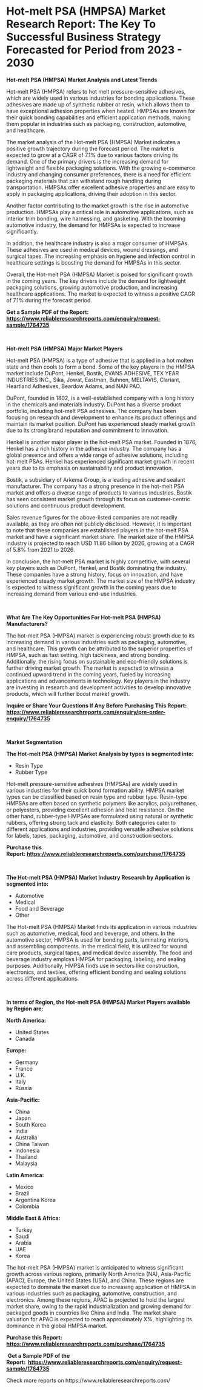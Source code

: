<p><h1>Hot-melt PSA (HMPSA) Market Research Report: The Key To Successful Business Strategy Forecasted for Period from 2023 - 2030</h1></p><p><strong>Hot-melt PSA (HMPSA) Market Analysis and Latest Trends</strong></p>
<p><p>Hot-melt PSA (HMPSA) refers to hot melt pressure-sensitive adhesives, which are widely used in various industries for bonding applications. These adhesives are made up of synthetic rubber or resin, which allows them to have exceptional adhesion properties when heated. HMPSAs are known for their quick bonding capabilities and efficient application methods, making them popular in industries such as packaging, construction, automotive, and healthcare.</p><p>The market analysis of the Hot-melt PSA (HMPSA) Market indicates a positive growth trajectory during the forecast period. The market is expected to grow at a CAGR of 7.1% due to various factors driving its demand. One of the primary drivers is the increasing demand for lightweight and flexible packaging solutions. With the growing e-commerce industry and changing consumer preferences, there is a need for efficient packaging materials that can withstand rough handling during transportation. HMPSAs offer excellent adhesive properties and are easy to apply in packaging applications, driving their adoption in this sector.</p><p>Another factor contributing to the market growth is the rise in automotive production. HMPSAs play a critical role in automotive applications, such as interior trim bonding, wire harnessing, and gasketing. With the booming automotive industry, the demand for HMPSAs is expected to increase significantly.</p><p>In addition, the healthcare industry is also a major consumer of HMPSAs. These adhesives are used in medical devices, wound dressings, and surgical tapes. The increasing emphasis on hygiene and infection control in healthcare settings is boosting the demand for HMPSAs in this sector.</p><p>Overall, the Hot-melt PSA (HMPSA) Market is poised for significant growth in the coming years. The key drivers include the demand for lightweight packaging solutions, growing automotive production, and increasing healthcare applications. The market is expected to witness a positive CAGR of 7.1% during the forecast period.</p></p>
<p><strong>Get a Sample PDF of the Report:&nbsp; <a href="https://www.reliableresearchreports.com/enquiry/request-sample/1764735">https://www.reliableresearchreports.com/enquiry/request-sample/1764735</a></strong></p>
<p>&nbsp;</p>
<p><strong>Hot-melt PSA (HMPSA) Major Market Players</strong></p>
<p><p>Hot-melt PSA (HMPSA) is a type of adhesive that is applied in a hot molten state and then cools to form a bond. Some of the key players in the HMPSA market include DuPont, Henkel, Bostik, EVANS ADHESIVE, TEX YEAR INDUSTRIES INC., Sika, Jowat, Eastman, Buhnen, MELTAVIS, Clariant, Heartland Adhesives, Beardow Adams, and NAN PAO.</p><p>DuPont, founded in 1802, is a well-established company with a long history in the chemicals and materials industry. DuPont has a diverse product portfolio, including hot-melt PSA adhesives. The company has been focusing on research and development to enhance its product offerings and maintain its market position. DuPont has experienced steady market growth due to its strong brand reputation and commitment to innovation.</p><p>Henkel is another major player in the hot-melt PSA market. Founded in 1876, Henkel has a rich history in the adhesive industry. The company has a global presence and offers a wide range of adhesive solutions, including hot-melt PSAs. Henkel has experienced significant market growth in recent years due to its emphasis on sustainability and product innovation.</p><p>Bostik, a subsidiary of Arkema Group, is a leading adhesive and sealant manufacturer. The company has a strong presence in the hot-melt PSA market and offers a diverse range of products to various industries. Bostik has seen consistent market growth through its focus on customer-centric solutions and continuous product development.</p><p>Sales revenue figures for the above-listed companies are not readily available, as they are often not publicly disclosed. However, it is important to note that these companies are established players in the hot-melt PSA market and have a significant market share. The market size of the HMPSA industry is projected to reach USD 11.86 billion by 2026, growing at a CAGR of 5.8% from 2021 to 2026.</p><p>In conclusion, the hot-melt PSA market is highly competitive, with several key players such as DuPont, Henkel, and Bostik dominating the industry. These companies have a strong history, focus on innovation, and have experienced steady market growth. The market size of the HMPSA industry is expected to witness significant growth in the coming years due to increasing demand from various end-use industries.</p></p>
<p>&nbsp;</p>
<p><strong>What Are The Key Opportunities For Hot-melt PSA (HMPSA) Manufacturers?</strong></p>
<p><p>The hot-melt PSA (HMPSA) market is experiencing robust growth due to its increasing demand in various industries such as packaging, automotive, and healthcare. This growth can be attributed to the superior properties of HMPSA, such as fast setting, high tackiness, and strong bonding. Additionally, the rising focus on sustainable and eco-friendly solutions is further driving market growth. The market is expected to witness a continued upward trend in the coming years, fueled by increasing applications and advancements in technology. Key players in the industry are investing in research and development activities to develop innovative products, which will further boost market growth.</p></p>
<p><strong>Inquire or Share Your Questions If Any Before Purchasing This Report: <a href="https://www.reliableresearchreports.com/enquiry/pre-order-enquiry/1764735">https://www.reliableresearchreports.com/enquiry/pre-order-enquiry/1764735</a></strong></p>
<p>&nbsp;</p>
<p><strong>Market Segmentation</strong></p>
<p><strong>The Hot-melt PSA (HMPSA) Market Analysis by types is segmented into:</strong></p>
<p><ul><li>Resin Type</li><li>Rubber Type</li></ul></p>
<p><p>Hot-melt pressure-sensitive adhesives (HMPSAs) are widely used in various industries for their quick bond formation ability. HMPSA market types can be classified based on resin type and rubber type. Resin-type HMPSAs are often based on synthetic polymers like acrylics, polyurethanes, or polyesters, providing excellent adhesion and heat resistance. On the other hand, rubber-type HMPSAs are formulated using natural or synthetic rubbers, offering strong tack and elasticity. Both categories cater to different applications and industries, providing versatile adhesive solutions for labels, tapes, packaging, automotive, and construction sectors.</p></p>
<p><strong>Purchase this Report:&nbsp;<a href="https://www.reliableresearchreports.com/purchase/1764735">https://www.reliableresearchreports.com/purchase/1764735</a></strong></p>
<p>&nbsp;</p>
<p><strong>The Hot-melt PSA (HMPSA) Market Industry Research by Application is segmented into:</strong></p>
<p><ul><li>Automotive</li><li>Medical</li><li>Food and Beverage</li><li>Other</li></ul></p>
<p><p>The Hot-melt PSA (HMPSA) Market finds its application in various industries such as automotive, medical, food and beverage, and others. In the automotive sector, HMPSA is used for bonding parts, laminating interiors, and assembling components. In the medical field, it is utilized for wound care products, surgical tapes, and medical device assembly. The food and beverage industry employs HMPSA for packaging, labeling, and sealing purposes. Additionally, HMPSA finds use in sectors like construction, electronics, and textiles, offering efficient bonding and sealing solutions across different applications.</p></p>
<p>&nbsp;</p>
<p><strong>In terms of Region, the Hot-melt PSA (HMPSA) Market Players available by Region are:</strong></p>
<p>
    <p> <strong> North America: </strong>
        <ul>
            <li>United States</li>
            <li>Canada</li>
        </ul>
        </p> 
    <p> <strong> Europe: </strong>
        <ul>
            <li>Germany</li>
            <li>France</li>
            <li>U.K.</li>
            <li>Italy</li>
            <li>Russia</li>
        </ul>
        </p> 
    <p> <strong> Asia-Pacific: </strong>
        <ul>
            <li>China</li>
            <li>Japan</li>
            <li>South Korea</li>
            <li>India</li>
            <li>Australia</li>
            <li>China Taiwan</li>
            <li>Indonesia</li>
            <li>Thailand</li>
            <li>Malaysia</li>
        </ul>
        </p> 
    <p> <strong> Latin America: </strong>
        <ul>
            <li>Mexico</li>
            <li>Brazil</li>
            <li>Argentina Korea</li>
            <li>Colombia</li>
        </ul>
        </p> 
    <p> <strong> Middle East & Africa: </strong>
        <ul>
            <li>Turkey</li>
            <li>Saudi</li>
            <li>Arabia</li>
            <li>UAE</li>
            <li>Korea</li>
        </ul>
    </p>
    </p>
<p><p>The hot-melt PSA (HMPSA) market is anticipated to witness significant growth across various regions, primarily North America (NA), Asia-Pacific (APAC), Europe, the United States (USA), and China. These regions are expected to dominate the market due to increasing application of HMPSA in various industries such as packaging, automotive, construction, and electronics. Among these regions, APAC is projected to hold the largest market share, owing to the rapid industrialization and growing demand for packaged goods in countries like China and India. The market share valuation for APAC is expected to reach approximately X%, highlighting its dominance in the global HMPSA market.</p></p>
<p><strong>Purchase this Report: <a href="https://www.reliableresearchreports.com/purchase/1764735">https://www.reliableresearchreports.com/purchase/1764735</a></strong></p>
<p>&nbsp;<strong>Get a Sample PDF of the Report:&nbsp;&nbsp;<a href="https://www.reliableresearchreports.com/enquiry/request-sample/1764735">https://www.reliableresearchreports.com/enquiry/request-sample/1764735</a></strong></p>
<p><strong></strong></p>
<p>Check more reports on https://www.reliableresearchreports.com/</p>